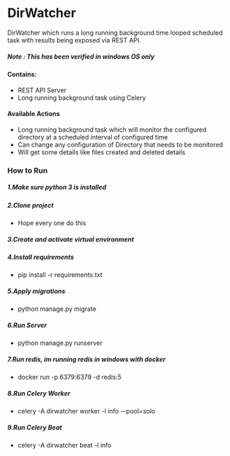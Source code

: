 # DirWatcher

DirWatcher which runs a long running background time looped scheduled task with results being exposed via REST API.

##### Note : This has been verified in windows OS only

#### Contains:
* REST API Server
* Long running background task using Celery

#### Available Actions
* Long running background task which will monitor the configured directory at a scheduled interval of configured time
* Can change any configuration of Directory that needs to be monitored
* Will get some details like files created and deleted details


### How to Run

##### 1.Make sure python 3 is installed

##### 2.Clone project
* Hope every one do this

##### 3.Create and activate virtual environment

##### 4.Install requirements
* pip install -r requirements.txt

##### 5.Apply migrations
* python manage.py migrate

##### 6.Run Server
* python manage.py runserver

##### 7.Run redis, im running redis in windows with docker 
* docker run -p 6379:6379 -d redis:5

##### 8.Run Celery Worker 
* celery -A dirwatcher worker -l info --pool=solo

##### 9.Run Celery Beat 
* celery -A dirwatcher beat -l info 

